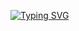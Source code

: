 [![Typing SVG](https://readme-typing-svg.herokuapp.com?color=%2336BCF7&lines=README+.+me)](https://git.io/typing-svg)
